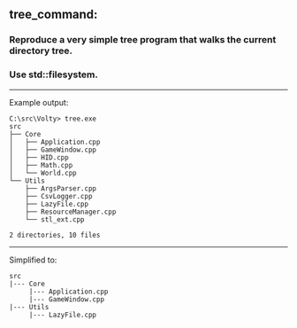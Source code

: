 ## tree_command:
### Reproduce a very simple tree program that walks the current directory tree.
### Use std::filesystem.
____
Example output:
```
C:\src\Volty> tree.exe
src
├── Core
│   ├── Application.cpp
│   ├── GameWindow.cpp
│   ├── HID.cpp
│   ├── Math.cpp
│   └── World.cpp
└── Utils
    ├── ArgsParser.cpp
    ├── CsvLogger.cpp
    ├── LazyFile.cpp
    ├── ResourceManager.cpp
    └── stl_ext.cpp

2 directories, 10 files
```
____
Simplified to:
```
src
|--- Core
     |--- Application.cpp
     |--- GameWindow.cpp
|--- Utils
     |--- LazyFile.cpp
```
